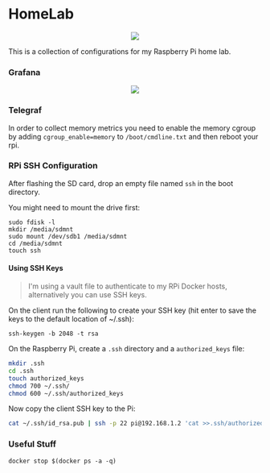 # HomeLab

<p align="center">
    <img src="https://tinyurl.com/y2u66eud">
</p>

This is a collection of configurations for my Raspberry Pi home lab.

### Grafana

<p align="center">
    <img src="https://bit.ly/2k6S7gq">
</p>

### Telegraf

In order to collect memory metrics you need to enable the memory cgroup by adding `cgroup_enable=memory` to `/boot/cmdline.txt` and then reboot your rpi.

### RPi SSH Configuration

After flashing the SD card, drop an empty file named `ssh` in the boot directory.

You might need to mount the drive first:

```
sudo fdisk -l
mkdir /media/sdmnt
sudo mount /dev/sdb1 /media/sdmnt
cd /media/sdmnt
touch ssh
```

#### Using SSH Keys

> I'm using a vault file to authenticate to my RPi Docker hosts, alternatively you can use SSH keys.

On the client run the following to create your SSH key (hit enter to save the keys to the default location of ~/.ssh):

`ssh-keygen -b 2048 -t rsa`

On the Raspberry Pi, create a `.ssh` directory and a `authorized_keys` file:

``` bash
mkdir .ssh
cd .ssh
touch authorized_keys
chmod 700 ~/.ssh/
chmod 600 ~/.ssh/authorized_keys
```

Now copy the client SSH key to the Pi:

``` bash
cat ~/.ssh/id_rsa.pub | ssh -p 22 pi@192.168.1.2 'cat >>.ssh/authorized_keys'
```

### Useful Stuff

```
docker stop $(docker ps -a -q)
```
